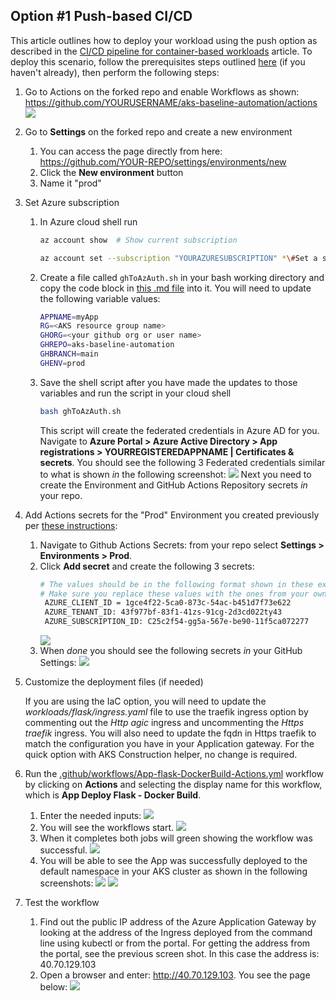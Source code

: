 ## Option \#1 Push-based CI/CD

This article outlines how to deploy your workload using the push option as described in the [CI/CD pipeline for container-based workloads](https://learn.microsoft.com/azure/architecture/example-scenario/apps/devops-with-aks) article. To deploy this scenario, follow the prerequisites steps outlined [here](README.md) (if you haven't already), then perform the following steps:

1. Go to Actions on the forked repo and enable Workflows as shown: <https://github.com/YOURUSERNAME/aks-baseline-automation/actions>
   ![](media/c2a38551af1c5f6f86944cedc5fd660a.png)
2. Go to **Settings** on the forked repo and create a new environment
    1. You can access the page directly from here: https://github.com/YOUR-REPO/settings/environments/new
    2. Click the **New environment** button
    3. Name it "prod"
3. Set Azure subscription
    1. In Azure cloud shell run
       ```bash
       az account show  # Show current subscription

       az account set --subscription "YOURAZURESUBSCRIPTION" *\#Set a subscription to be the current active subscription*
       ```
    2. Create a file called `ghToAzAuth.sh` in your bash working directory and copy the code block in [this .md file](https://github.com/Azure/aks-baseline-automation/blob/main/docs/oidc-federated-credentials.md) into it. You will need to update the following variable values:
       ```bash
       APPNAME=myApp
       RG=<AKS resource group name>
       GHORG=<your github org or user name>
       GHREPO=aks-baseline-automation
       GHBRANCH=main
       GHENV=prod
       ```
    3. Save the shell script after you have made the updates to those variables and run the script in your cloud shell
       ```bash
       bash ghToAzAuth.sh
       ```
       This script will create the federated credentials in Azure AD for you. Navigate to **Azure Portal \>  Azure Active Directory \> App registrations \> YOURREGISTEREDAPPNAME \| Certificates & secrets**.
       You should see the following 3 Federated credentials similar to what is shown *in* the following screenshot:
       ![](media/0664a3dd619ba6e98b475b29856e6c57.png)
       Next you need to create the Environment and GitHub Actions Repository secrets *in* your repo.
4. Add Actions secrets for the "Prod" Environment you created previously per [these instructions](https://learn.microsoft.com/en-us/azure/developer/github/connect-from-azure?tabs=azure-portal%2Clinux#create-github-secrets):
    1. Navigate to Github Actions Secrets: from your repo select **Settings > Environments > Prod**.
    2. Click **Add secret** and create the following 3 secrets:
       ```bash
       # The values should be in the following format shown in these examples.
       # Make sure you replace these values with the ones from your own environment
        AZURE_CLIENT_ID = 1gce4f22-5ca0-873c-54ac-b451d7f73e622
        AZURE_TENANT_ID: 43f977bf-83f1-41zs-91cg-2d3cd022ty43
        AZURE_SUBSCRIPTION_ID: C25c2f54-gg5a-567e-be90-11f5ca072277
       ```
       ![](media/a1026d5ff5825e899f2633c2b10177df.png)
    3. When *done* you should see the following secrets *in* your GitHub Settings:
       ![](media/049073d69afee0baddf4396830c99f17.png)
5. Customize the deployment files (if needed)
   
   If you are using the IaC option, you will need to update the *workloads/flask/ingress.yaml* file to use the traefik ingress option by commenting out the *Http agic* ingress and uncommenting the *Https traefik* ingress. You will also need to update the fqdn in Https traefik to match the configuration you have in your Application gateway. For the quick option with AKS Construction helper, no change is required.
6. Run the [.github/workflows/App-flask-DockerBuild-Actions.yml](../../.github/workflows/App-Flask-DockerBuild.yml) workflow by clicking on **Actions** and selecting the display name for this workflow, which is **App Deploy Flask - Docker Build**.
    1. Enter the needed inputs:
       ![](media/305b724858e713c324483ab24ad3c7cf.png)
    2. You will see the workflows start.
       ![](media/b36378c2d7d40c5d667486b058ea561a.png)
    3. When it completes both jobs will green showing the workflow was successful.
       ![](media/60de94d5bde946129fbc11446f956ff3.png)
    4. You will be able to see the App was successfully deployed to the default namespace in your AKS cluster as shown in the following screenshots:
       ![](media/c540af41853da0467e6d5363ec756c7b.png)
       ![](media/1a51da1f757ff7e33d9d72ed85bc32f9.png)
7. Test the workflow
   1. Find out the public IP address of the Azure Application Gateway by looking at the address of the Ingress deployed from the command line using kubectl or from the portal. For getting the address from the portal, see the previous screen shot. In this case the address is: 40.70.129.103
   2. Open a browser and enter: http://40.70.129.103. You see the page below:
      ![](media/ffff232150f77f94f5db65e0229bb92a.png)

